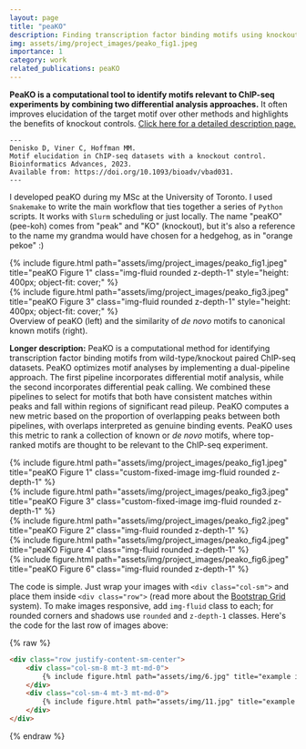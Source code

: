 ```yaml
---
layout: page
title: "peaKO"
description: Finding transcription factor binding motifs using knockout controls
img: assets/img/project_images/peako_fig1.jpeg
importance: 1
category: work
related_publications: peaKO
---
```


<b>PeaKO is a computational tool to identify motifs relevant to ChIP-seq experiments by combining two differential analysis approaches.</b> It often improves elucidation of the target motif over other methods and highlights the benefits of knockout controls. <a href="https://hoffmanlab.org/proj/peako/">Click here for a detailed description page.</a>

    ---
    Denisko D, Viner C, Hoffman MM. 
    Motif elucidation in ChIP-seq datasets with a knockout control. 
    Bioinformatics Advances, 2023. 
    Available from: https://doi.org/10.1093/bioadv/vbad031.
    ---

I developed peaKO during my MSc at the University of Toronto. I used `Snakemake` to write the main workflow that ties together a series of `Python` scripts. It works with `Slurm` scheduling or just locally. The name "peaKO" (pee-koh) comes from "peak" and "KO" (knockout), but it's also a reference to the name my grandma would have chosen for a hedgehog, as in "orange pekoe" :)

[//]: # "style='height: 400px; object-fit: cover;'"

<div class="row justify-content-sm-center">
    <div class="col-sm-8 mt-3 mt-md-0">
        {% include figure.html path="assets/img/project_images/peako_fig1.jpeg" title="peaKO Figure 1" class="img-fluid rounded z-depth-1" style="height: 400px; object-fit: cover;" %}
    </div>
    <div class="col-sm-4 mt-3 mt-md-0">
        {% include figure.html path="assets/img/project_images/peako_fig3.jpeg" title="peaKO Figure 3" class="img-fluid rounded z-depth-1" style="height: 400px; object-fit: cover;" %}
    </div>
</div>
<div class="caption">
    Overview of peaKO (left) and the similarity of <i>de novo</i> motifs to canonical known motifs (right).
</div>

<b>Longer description:</b> PeaKO is a computational method for identifying transcription factor binding motifs from wild-type/knockout paired ChIP-seq datasets. PeaKO optimizes motif analyses by implementing a dual-pipeline approach. The first pipeline incorporates differential motif analysis, while the second incorporates differential peak calling. We combined these pipelines to select for motifs that both have consistent matches within peaks and fall within regions of significant read pileup. PeaKO computes a new metric based on the proportion of overlapping peaks between both pipelines, with overlaps interpreted as genuine binding events. PeaKO uses this metric to rank a collection of known or <i>de novo</i> motifs, where top-ranked motifs are thought to be relevant to the ChIP-seq experiment.

<div class="row justify-content-sm-center">
    <div class="col-sm-8 mt-3 mt-md-0">
        {% include figure.html 
            path="assets/img/project_images/peako_fig1.jpeg" 
            title="peaKO Figure 1" 
            class="custom-fixed-image img-fluid rounded z-depth-1" %}
    </div>
    <div class="col-sm-4 mt-3 mt-md-0">
        {% include figure.html 
            path="assets/img/project_images/peako_fig3.jpeg" 
            title="peaKO Figure 3" 
            class="custom-fixed-image img-fluid rounded z-depth-1" %}
    </div>
</div>

<style>
.custom-fixed-image {
    height: 300px;
    width: 100%;
    object-fit: contain;
    object-position: center;
    background-color: white;
}
</style>


<div class="row">
    <div class="col-sm mt-3 mt-md-0">
        {% include figure.html path="assets/img/project_images/peako_fig2.jpeg" title="peaKO Figure 2" class="img-fluid rounded z-depth-1" %}
    </div>
    <div class="col-sm mt-3 mt-md-0">
        {% include figure.html path="assets/img/project_images/peako_fig4.jpeg" title="peaKO Figure 4" class="img-fluid rounded z-depth-1" %}
    </div>
    <div class="col-sm mt-3 mt-md-0">
        {% include figure.html path="assets/img/project_images/peako_fig6.jpeg" title="peaKO Figure 6" class="img-fluid rounded z-depth-1" %}
    </div>
</div>

The code is simple.
Just wrap your images with `<div class="col-sm">` and place them inside `<div class="row">` (read more about the <a href="https://getbootstrap.com/docs/4.4/layout/grid/">Bootstrap Grid</a> system).
To make images responsive, add `img-fluid` class to each; for rounded corners and shadows use `rounded` and `z-depth-1` classes.
Here's the code for the last row of images above:

{% raw %}
```html
<div class="row justify-content-sm-center">
    <div class="col-sm-8 mt-3 mt-md-0">
        {% include figure.html path="assets/img/6.jpg" title="example image" class="img-fluid rounded z-depth-1" %}
    </div>
    <div class="col-sm-4 mt-3 mt-md-0">
        {% include figure.html path="assets/img/11.jpg" title="example image" class="img-fluid rounded z-depth-1" %}
    </div>
</div>
```
{% endraw %}

